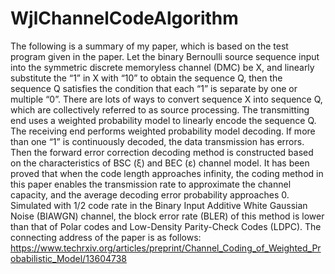 # WjlChannelCodeAlgorithm
The following is a summary of my paper, which is based on the test program given in the paper.
Let the binary Bernoulli source sequence input into the symmetric discrete memoryless channel (DMC) be X, and linearly substitute the “1” in X with “10” to obtain the sequence Q, then the sequence Q satisfies the condition that each “1” is separate by one or multiple “0”. There are lots of ways to convert sequence X into sequence Q, which are collectively referred to as source processing. The transmitting end uses a weighted probability model to linearly encode the sequence Q. The receiving end performs weighted probability model decoding. If more than one “1” is continuously decoded, the data transmission has errors. Then the forward error correction decoding method is constructed based on the characteristics of BSC (ξ) and BEC (ε) channel model. It has been proved that when the code length approaches infinity, the coding method in this paper enables the transmission rate to approximate the channel capacity, and the average decoding error probability approaches 0. Simulated with 1/2 code rate in the Binary Input Additive White Gaussian Noise (BIAWGN) channel, the block error rate (BLER) of this method is lower than that of Polar codes and Low-Density Parity-Check Codes (LDPC).
The connecting address of the paper is as follows:
https://www.techrxiv.org/articles/preprint/Channel_Coding_of_Weighted_Probabilistic_Model/13604738
